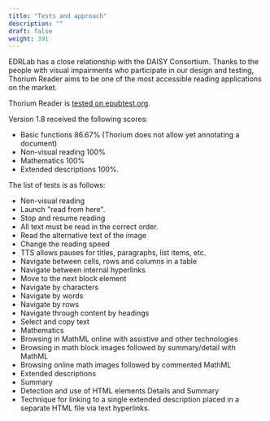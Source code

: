 ```yaml
---
title: "Tests and approach"
description: ""
draft: false
weight: 391
---
```


EDRLab has a close relationship with the DAISY Consortium. 
Thanks to the people with visual impairments who participate in our design 
and testing, Thorium Reader aims to be one of the most 
accessible reading applications on the market. 

Thorium Reader is [tested on epubtest.org](https://epubtest.org/results/3632/).

Version 1.8 received the following scores: 
 * Basic functions 86.67% (Thorium does not allow yet annotating a document)
 * Non-visual reading 100% 
 *  Mathematics 100% 
 * Extended descriptions 100%. 

The list of tests is as follows: 

* Non-visual reading
 * Launch "read from here".
 * Stop and resume reading
 * All text must be read in the correct order.
 * Read the alternative text of the image
 * Change the reading speed
 * TTS allows pauses for titles, paragraphs, list items, etc.
 * Navigate between cells, rows and columns in a table
 * Navigate between internal hyperlinks
 * Move to the next block element
 * Navigate by characters
 * Navigate by words
 * Navigate by rows
 * Navigate through content by headings
 * Select and copy text
* Mathematics
 * Browsing in MathML online with assistive and other technologies
 * Browsing in math block images followed by summary/detail with MathML
 * Browsing online math images followed by commented MathML
* Extended descriptions 
 * Summary
 * Detection and use of HTML elements Details and Summary
 * Technique for linking to a single extended description placed in a separate HTML file via text hyperlinks.
